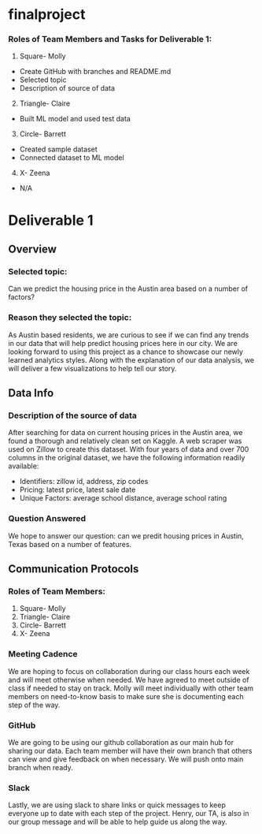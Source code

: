 # finalproject

### Roles of Team Members and Tasks for Deliverable 1:
1. Square- Molly
  - Create GitHub with branches and README.md
  - Selected topic 
  - Description of source of data
  
2. Triangle- Claire
  - Built ML model and used test data
  
3. Circle- Barrett
  - Created sample dataset
  - Connected dataset to ML model
  
4. X- Zeena
  - N/A

# Deliverable 1 

## Overview

### Selected topic:

Can we predict the housing price in the Austin area based on a number of factors?

### Reason they selected the topic:

As Austin based residents, we are curious to see if we can find any trends in our data that will help predict housing prices here in our city. We are looking forward to using this project as a chance to showcase our newly learned analytics styles. Along with the explanation of our data analysis, we will deliver a few visualizations to help tell our story.

## Data Info

### Description of the source of data

After searching for data on  current housing prices in the Austin area, we found a thorough and relatively clean set on Kaggle. A web scraper was used on Zillow to create this dataset. With four years of data and over 700 columns in the original dataset, we have the following information readily available:

- Identifiers: zillow id, address, zip codes
- Pricing: latest price, latest sale date
- Unique Factors: average school distance, average school rating

### Question Answered

We hope to answer our question: can we predit housing prices in Austin, Texas based on a number of features. 

## Communication Protocols

### Roles of Team Members:
1. Square- Molly
2. Triangle- Claire
3. Circle- Barrett
4. X- Zeena

### Meeting Cadence

We are hoping to focus on collaboration during our class hours each week and will meet otherwise when needed. We have agreed to meet outside of class if needed to stay on track. Molly will meet individually with other team members on need-to-know basis to make sure she is documenting each step of the way. 

### GitHub

We are going to be using our github collaboration as our main hub for sharing our data. Each team member will have their own branch that others can view and give feedback on when necessary. We will push onto main branch when ready. 

### Slack

Lastly, we are using slack to share links or quick messages to keep everyone up to date with each step of the project. Henry, our TA, is also in our group message and will be able to help guide us along the way. 


